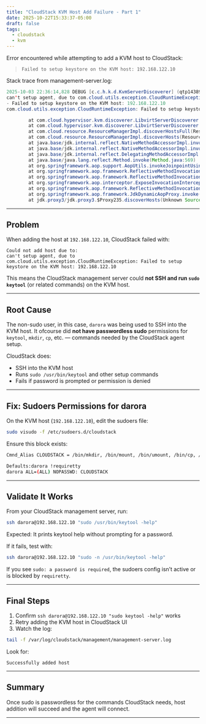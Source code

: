 ```yaml
---
title: "CloudStack KVM Host Add Failure - Part 1"
date: 2025-10-22T15:33:37-05:00
draft: false
tags:
  - cloudstack
  - kvm
---
```


Error encountered while attempting to add a KVM host to CloudStack:

> `Failed to setup keystore on the KVM host: 192.168.122.10`

Stack trace from management-server.log: 


```java
2025-10-03 22:36:14,828 DEBUG [c.c.h.k.d.KvmServerDiscoverer] (qtp1438988851-25:[ctx-99e0fc72, ctx-e969ec93]) (logid:a67f40bb)  
can't setup agent, due to com.cloud.utils.exception.CloudRuntimeException: Failed to setup keystore on the KVM host: 192.168.122.10 
- Failed to setup keystore on the KVM host: 192.168.122.10 
com.cloud.utils.exception.CloudRuntimeException: Failed to setup keystore on the KVM host: 192.168.122.10

        at com.cloud.hypervisor.kvm.discoverer.LibvirtServerDiscoverer.setupAgentSecurity(LibvirtServerDiscoverer.java:196)
        at com.cloud.hypervisor.kvm.discoverer.LibvirtServerDiscoverer.find(LibvirtServerDiscoverer.java:339)
        at com.cloud.resource.ResourceManagerImpl.discoverHostsFull(ResourceManagerImpl.java:873)
        at com.cloud.resource.ResourceManagerImpl.discoverHosts(ResourceManagerImpl.java:717)
        at java.base/jdk.internal.reflect.NativeMethodAccessorImpl.invoke0(Native Method)
        at java.base/jdk.internal.reflect.NativeMethodAccessorImpl.invoke(NativeMethodAccessorImpl.java:77)
        at java.base/jdk.internal.reflect.DelegatingMethodAccessorImpl.invoke(DelegatingMethodAccessorImpl.java:43)
        at java.base/java.lang.reflect.Method.invoke(Method.java:569)
        at org.springframework.aop.support.AopUtils.invokeJoinpointUsingReflection(AopUtils.java:344)
        at org.springframework.aop.framework.ReflectiveMethodInvocation.invokeJoinpoint(ReflectiveMethodInvocation.java:198)
        at org.springframework.aop.framework.ReflectiveMethodInvocation.proceed(ReflectiveMethodInvocation.java:163)
        at org.springframework.aop.interceptor.ExposeInvocationInterceptor.invoke(ExposeInvocationInterceptor.java:97)
        at org.springframework.aop.framework.ReflectiveMethodInvocation.proceed(ReflectiveMethodInvocation.java:186)
        at org.springframework.aop.framework.JdkDynamicAopProxy.invoke(JdkDynamicAopProxy.java:215)
        at jdk.proxy3/jdk.proxy3.$Proxy235.discoverHosts(Unknown Source)
```

---

## Problem

When adding the host at `192.168.122.10`, CloudStack failed with:

```
Could not add host due to:
can't setup agent, due to com.cloud.utils.exception.CloudRuntimeException: Failed to setup keystore on the KVM host: 192.168.122.10
```

This means the CloudStack management server could **not SSH and run `sudo keytool`** (or related commands) on the KVM host.

---

## Root Cause

The non-sudo user, in this case,  `darora` was being used to SSH into the KVM host. It ofcourse did **not have passwordless sudo** permissions for `keytool`, `mkdir`, `cp`, etc. — commands needed by the CloudStack agent setup.

CloudStack does:

- SSH into the KVM host
- Runs `sudo /usr/bin/keytool` and other setup commands
- Fails if password is prompted or permission is denied

---

## Fix: Sudoers Permissions for darora

On the KVM host (`192.168.122.10`), edit the sudoers file:

```bash
sudo visudo -f /etc/sudoers.d/cloudstack
```

Ensure this block exists:

```bash
Cmnd_Alias CLOUDSTACK = /bin/mkdir, /bin/mount, /bin/umount, /bin/cp, /bin/chmod, /usr/bin/keytool, /bin/keytool, /bin/touch, /bin/find, /bin/df, /bin/ls, /bin/qemu-img

Defaults:darora !requiretty
darora ALL=(ALL) NOPASSWD: CLOUDSTACK
```

---

## Validate It Works

From your CloudStack management server, run:

```bash
ssh darora@192.168.122.10 "sudo /usr/bin/keytool -help"
```

Expected: It prints keytool help without prompting for a password.

If it fails, test with:

```bash
ssh darora@192.168.122.10 "sudo -n /usr/bin/keytool -help"
```

If you see `sudo: a password is required`, the sudoers config isn’t active or is blocked by `requiretty`.

---

## Final Steps

1. Confirm `ssh darora@192.168.122.10 "sudo keytool -help"` works
2. Retry adding the KVM host in CloudStack UI
3. Watch the log:

```bash
tail -f /var/log/cloudstack/management/management-server.log
```

Look for:

```
Successfully added host
```

---

## Summary

Once sudo is passwordless for the commands CloudStack needs, host addition will succeed and the agent will connect.

---